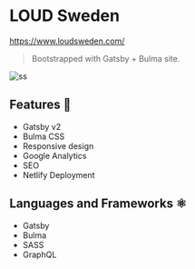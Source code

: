 # LOUD Sweden

https://www.loudsweden.com/

> Bootstrapped with Gatsby + Bulma site.

![ss](https://photos.app.goo.gl/QNCuJSPqpmsKNk4u8)

## Features 🚀

- Gatsby v2
- Bulma CSS
- Responsive design
- Google Analytics
- SEO
- Netlify Deployment

## Languages and Frameworks ⚛️

- Gatsby
- Bulma
- SASS
- GraphQL
